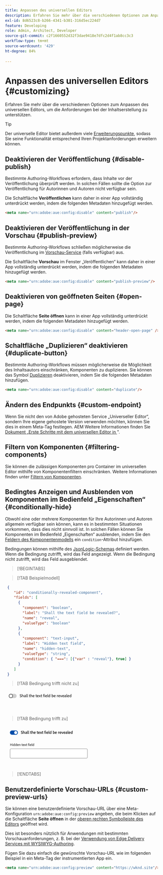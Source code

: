 ```yaml
---
title: Anpassen des universellen Editors
description: Erfahren Sie mehr über die verschiedenen Optionen zum Anpassen des universellen Editors, um die Anforderungen bei der Inhaltserstellung zu unterstützen.
exl-id: 8d6523c8-b266-4341-b301-316d5ec224d7
feature: Developing
role: Admin, Architect, Developer
source-git-commit: c2f1660552d32f3dae9418e7dfc2d4f1ab8cc3c3
workflow-type: tm+mt
source-wordcount: '429'
ht-degree: 84%

---
```



# Anpassen des universellen Editors {#customizing}

Erfahren Sie mehr über die verschiedenen Optionen zum Anpassen des universellen Editors, um die Anforderungen bei der Inhaltserstellung zu unterstützen.

>[!TIP]
>
>Der universelle Editor bietet außerdem viele [Erweiterungspunkte](/help/implementing/universal-editor/extending.md), sodass Sie seine Funktionalität entsprechend Ihren Projektanforderungen erweitern können.

## Deaktivieren der Veröffentlichung {#disable-publish}

Bestimmte Authoring-Workflows erfordern, dass Inhalte vor der Veröffentlichung überprüft werden. In solchen Fällen sollte die Option zur Veröffentlichung für Autorinnen und Autoren nicht verfügbar sein.

Die Schaltfläche **Veröffentlichen** kann daher in einer App vollständig unterdrückt werden, indem die folgenden Metadaten hinzugefügt werden.

```html
<meta name="urn:adobe:aue:config:disable" content="publish"/>
```

## Deaktivieren der Veröffentlichung in der Vorschau {#publish-preview}

Bestimmte Authoring-Workflows schließen möglicherweise die Veröffentlichung im [Vorschau-Service](/help/sites-cloud/authoring/sites-console/previewing-content.md) (falls verfügbar) aus.

Die Schaltfläche **Vorschau** im Fenster „Veröffentlichen“ kann daher in einer App vollständig unterdrückt werden, indem die folgenden Metadaten hinzugefügt werden.

```html
<meta name="urn:adobe:aue:config:disable" content="publish-preview"/>
```

## Deaktivieren von geöffneten Seiten {#open-page}

Die Schaltfläche **Seite öffnen** kann in einer App vollständig unterdrückt werden, indem die folgenden Metadaten hinzugefügt werden.

```html
<meta name="urn:adobe:aue:config:disable" content="header-open-page" />
```

## Schaltfläche „Duplizieren“ deaktivieren {#duplicate-button}

Bestimmte Authoring-Workflows müssen möglicherweise die Möglichkeit des Inhaltsautors einschränken, Komponenten zu duplizieren. Sie können das Symbol [Duplizieren](/help/sites-cloud/authoring/universal-editor/navigation.md#duplicate) deaktivieren, indem Sie die folgenden Metadaten hinzufügen.

```html
<meta name="urn:adobe:aue:config:disable" content="duplicate"/>
```

## Ändern des Endpunkts {#custom-endpoint}

Wenn Sie nicht den von Adobe gehosteten Service „Universeller Editor“, sondern Ihre eigene gehostete Version verwenden möchten, können Sie dies in einem Meta-Tag festlegen. AEM Weitere Informationen finden Sie [ Dokument „Erste Schritte mit dem universellen Editor in ](/help/implementing/universal-editor/getting-started.md##configuration-settings)&quot;.

## Filtern von Komponenten {#filtering-components}

Sie können die zulässigen Komponenten pro Container im universellen Editor mithilfe von Komponentenfiltern einschränken. Weitere Informationen finden unter [ Filtern von Komponenten](/help/implementing/universal-editor/filtering.md).

## Bedingtes Anzeigen und Ausblenden von Komponenten im Bedienfeld „Eigenschaften“ {#conditionally-hide}

Obwohl eine oder mehrere Komponenten für Ihre Autorinnen und Autoren allgemein verfügbar sein können, kann es in bestimmten Situationen vorkommen, dass dies nicht sinnvoll ist. In solchen Fällen können Sie Komponenten im Bedienfeld „Eigenschaften“ ausblenden, indem Sie den [Feldern des Komponentenmodells](/help/implementing/universal-editor/field-types.md#fields) ein `condition`-Attribut hinzufügen.

Bedingungen können mithilfe des [JsonLogic-Schemas](https://jsonlogic.com/) definiert werden. Wenn die Bedingung zutrifft, wird das Feld angezeigt. Wenn die Bedingung nicht zutrifft, wird das Feld ausgeblendet.

>[!BEGINTABS]

>[!TAB Beispielmodell]

```json
 {
    "id": "conditionally-revealed-component",
    "fields": [
      {
        "component": "boolean",
        "label": "Shall the text field be revealed?",
        "name": "reveal",
        "valueType": "boolean"
      },
      {
        "component": "text-input",
        "label": "Hidden text field",
        "name": "hidden-text",
        "valueType": "string",
        "condition": { "===": [{"var" : "reveal"}, true] }
      }
    ]
 }
```

>[!TAB Bedingung trifft nicht zu]

![Ausgeblendetes Textfeld](assets/hidden.png)

>[!TAB Bedingung trifft zu]

![Eingeblendetes Textfeld](assets/shown.png)

>[!ENDTABS]

## Benutzerdefinierte Vorschau-URLs {#custom-preview-urls}

Sie können eine benutzerdefinierte Vorschau-URL über eine Meta-Konfiguration `urn:adobe:aue:config:preview` angeben, die beim Klicken auf die Schaltfläche **Seite öffnen** in der [oberen rechten Symbolleiste des Editors](/help/sites-cloud/authoring/universal-editor/navigation.md#universal-editor-toolbar) geöffnet wird.

Dies ist besonders nützlich für Anwendungen mit bestimmten Vorschauanforderungen, z. B. bei der [Verwendung von Edge Delivery Services mit WYSIWYG-Authoring](/help/edge/wysiwyg-authoring/authoring.md).

Fügen Sie dazu einfach die gewünschte Vorschau-URL wie im folgenden Beispiel in ein Meta-Tag der instrumentierten App ein.

```html
<meta name="urn:adobe:aue:config:preview" content="https://wknd.site"/>
```
